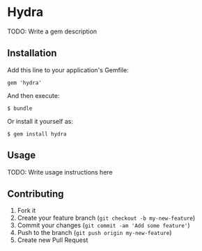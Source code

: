 # Hydra

TODO: Write a gem description

## Installation

Add this line to your application's Gemfile:

    gem 'hydra'

And then execute:

    $ bundle

Or install it yourself as:

    $ gem install hydra

## Usage

TODO: Write usage instructions here

## Contributing

1. Fork it
2. Create your feature branch (`git checkout -b my-new-feature`)
3. Commit your changes (`git commit -am 'Add some feature'`)
4. Push to the branch (`git push origin my-new-feature`)
5. Create new Pull Request
